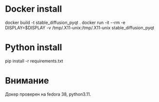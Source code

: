 # Docker install
docker build -t stable_diffusion_pyqt . 
docker run -it --rm -e DISPLAY=$DISPLAY -v /tmp/.X11-unix:/tmp/.X11-unix stable_diffusion_pyqt

# Python install
pip install -r requirements.txt

# Внимание
Докер проверен на fedora 38, python3.11.
